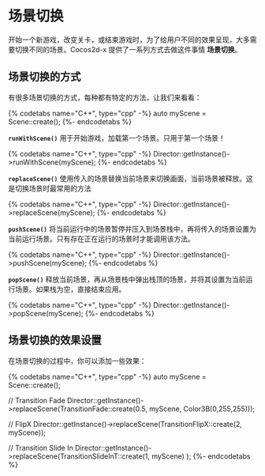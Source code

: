 # 场景切换

开始一个新游戏，改变关卡，或结束游戏时，为了给用户不同的效果呈现，大多需要切换不同的场景。Cocos2d-x 提供了一系列方式去做这件事情 __场景切换__。

## 场景切换的方式

有很多场景切换的方式，每种都有特定的方法，让我们来看看：

{% codetabs name="C++", type="cpp" -%}
auto myScene = Scene::create();
{%- endcodetabs %}

__`runWithScene()`__ 用于开始游戏，加载第一个场景。只用于第一个场景！

{% codetabs name="C++", type="cpp" -%}
Director::getInstance()->runWithScene(myScene);
{%- endcodetabs %}

__`replaceScene()`__ 使用传入的场景替换当前场景来切换画面，当前场景被释放。这是切换场景时最常用的方法

{% codetabs name="C++", type="cpp" -%}
Director::getInstance()->replaceScene(myScene);
{%- endcodetabs %}

__`pushScene()`__ 将当前运行中的场景暂停并压入到场景栈中，再将传入的场景设置为当前运行场景。只有存在正在运行的场景时才能调用该方法。

{% codetabs name="C++", type="cpp" -%}
Director::getInstance()->pushScene(myScene);
{%- endcodetabs %}

__`popScene()`__ 释放当前场景，再从场景栈中弹出栈顶的场景，并将其设置为当前运行场景。如果栈为空，直接结束应用。

{% codetabs name="C++", type="cpp" -%}
Director::getInstance()->popScene(myScene);
{%- endcodetabs %}

## 场景切换的效果设置

在场景切换的过程中，你可以添加一些效果：

{% codetabs name="C++", type="cpp" -%}
auto myScene = Scene::create();

// Transition Fade
Director::getInstance()->replaceScene(TransitionFade::create(0.5, myScene, Color3B(0,255,255)));

// FlipX
Director::getInstance()->replaceScene(TransitionFlipX::create(2, myScene));

// Transition Slide In
Director::getInstance()->replaceScene(TransitionSlideInT::create(1, myScene) );
{%- endcodetabs %}

